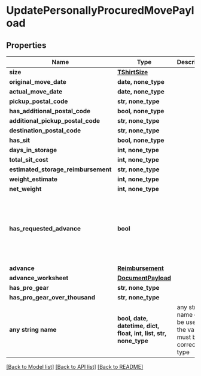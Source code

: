 # UpdatePersonallyProcuredMovePayload


## Properties
Name | Type | Description | Notes
------------ | ------------- | ------------- | -------------
**size** | [**TShirtSize**](TShirtSize.md) |  | [optional] 
**original_move_date** | **date, none_type** |  | [optional] 
**actual_move_date** | **date, none_type** |  | [optional] 
**pickup_postal_code** | **str, none_type** |  | [optional] 
**has_additional_postal_code** | **bool, none_type** |  | [optional] 
**additional_pickup_postal_code** | **str, none_type** |  | [optional] 
**destination_postal_code** | **str, none_type** |  | [optional] 
**has_sit** | **bool, none_type** |  | [optional] 
**days_in_storage** | **int, none_type** |  | [optional] 
**total_sit_cost** | **int, none_type** |  | [optional] 
**estimated_storage_reimbursement** | **str, none_type** |  | [optional] 
**weight_estimate** | **int, none_type** |  | [optional] 
**net_weight** | **int, none_type** |  | [optional] 
**has_requested_advance** | **bool** |  | [optional]  if omitted the server will use the default value of False
**advance** | [**Reimbursement**](Reimbursement.md) |  | [optional] 
**advance_worksheet** | [**DocumentPayload**](DocumentPayload.md) |  | [optional] 
**has_pro_gear** | **str, none_type** |  | [optional] 
**has_pro_gear_over_thousand** | **str, none_type** |  | [optional] 
**any string name** | **bool, date, datetime, dict, float, int, list, str, none_type** | any string name can be used but the value must be the correct type | [optional]

[[Back to Model list]](../README.md#documentation-for-models) [[Back to API list]](../README.md#documentation-for-api-endpoints) [[Back to README]](../README.md)


